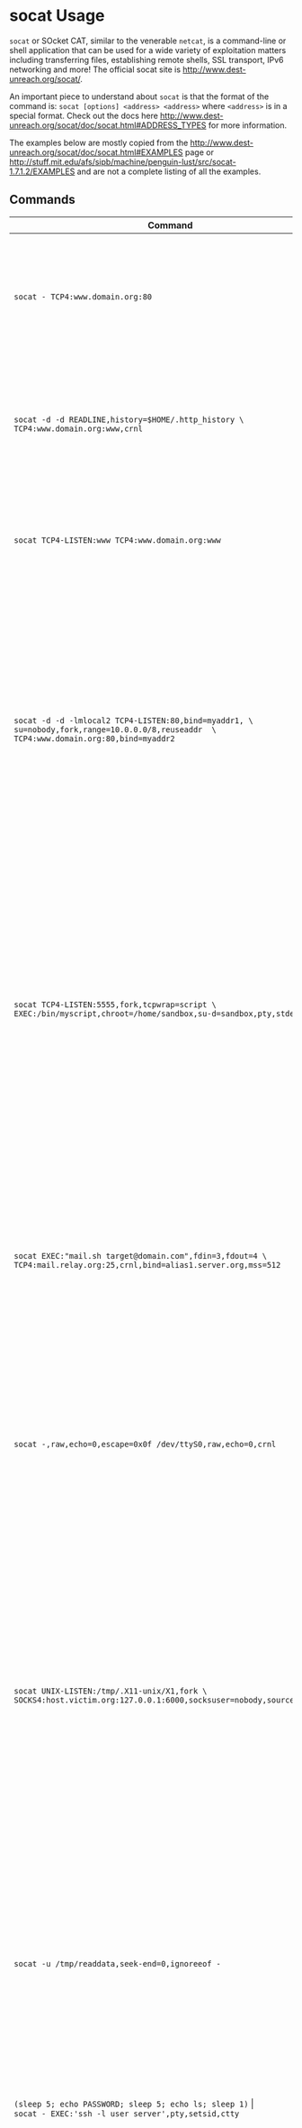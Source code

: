 # socat Usage

`socat` or SOcket CAT, similar to the venerable `netcat`, is a command-line or shell application that can be used for a wide variety of exploitation matters including transferring files, establishing remote shells, SSL transport, IPv6 networking and more! The official socat site is http://www.dest-unreach.org/socat/.

An important piece to understand about `socat` is that the format of the command is: `socat [options] <address> <address>` where `<address>` is in a special format. Check out the docs here http://www.dest-unreach.org/socat/doc/socat.html#ADDRESS_TYPES for more information. 

The examples below are mostly copied from the http://www.dest-unreach.org/socat/doc/socat.html#EXAMPLES page or http://stuff.mit.edu/afs/sipb/machine/penguin-lust/src/socat-1.7.1.2/EXAMPLES and are not a complete listing of all the examples.

## Commands
| Command  | Description / Importance |
| -------- | ------------------------ |
| `socat - TCP4:www.domain.org:80` | transfers data between STDIO (-) and a TCP4 connection to port 80 of host www.domain.org. This example results in an interactive connection similar to telnet or netcat. The stdin terminal parameters are not changed, so you may close the relay with ^D or abort it with ^C. |
| `socat -d -d READLINE,history=$HOME/.http_history \`<br>`TCP4:www.domain.org:www,crnl` | this is similar to the previous example, but you can edit the current line in a bash like manner (READLINE) and use the history file .http_history; socat prints messages about progress (-d -d). The port is specified by service name (www), and correct network line termination characters (crnl) instead of NL are used. |
| `socat TCP4-LISTEN:www TCP4:www.domain.org:www` | installs a simple TCP port forwarder. With TCP4-LISTEN it listens on local port "www" until a connection comes in, accepts it, then connects to the remote host (TCP4) and starts data transfer. It will not accept a econd connection. |
| `socat -d -d -lmlocal2 TCP4-LISTEN:80,bind=myaddr1, \`<br>`su=nobody,fork,range=10.0.0.0/8,reuseaddr  \`<br>`TCP4:www.domain.org:80,bind=myaddr2` | TCP port forwarder, each side bound to another local IP address (bind). This example handles an almost arbitrary number of parallel or consecutive connections by fork'ing a new process after each accept() . It provides a little security by su'ing to user nobody after forking; it only permits connections from the private 10 network (range); due to reuseaddr, it allows immediate restart after master process's termination, even if some child sockets are not completely shut down. With -lmlocal2, socat logs to stderr until successfully reaching the accept loop. Further logging is directed to syslog with facility local2. |
| `socat TCP4-LISTEN:5555,fork,tcpwrap=script \`<br>`EXEC:/bin/myscript,chroot=/home/sandbox,su-d=sandbox,pty,stderr` | a simple server that accepts connections (TCP4-LISTEN) and fork's a new child process for each connection; every child acts as single relay. The client must match the rules for daemon process name "script" in /etc/hosts.allow and /etc/hosts.deny, otherwise it is refused access (see "man 5 hosts_access"). For EXEC'uting the program, the child process chroot's to /home/sandbox, su's to user sandbox, and then starts the program /home/sandbox/bin/myscript. Socat and myscript communicate via a pseudo tty (pty); myscript's stderr is redirected to stdout, so its error messages are transferred via socat to the connected client. |
| `socat EXEC:"mail.sh target@domain.com",fdin=3,fdout=4 \`<br>`TCP4:mail.relay.org:25,crnl,bind=alias1.server.org,mss=512` | mail.sh is a shell script, distributed with socat, that implements a simple SMTP client. It is programmed to "speak" SMTP on its FDs 3 (in) and 4 (out). The fdin and fdout options tell socat to use these FDs for communication with the program. Because mail.sh inherits stdin and stdout while socat does not use them, the script can read a mail body from stdin. Socat makes alias1 your local source address (bind), cares for correct network line termination (crnl) and sends at most 512 data bytes per packet (mss). |
| `socat -,raw,echo=0,escape=0x0f /dev/ttyS0,raw,echo=0,crnl` | opens an interactive connection via the serial line, e.g. for talking with a modem. raw and echo set the console's and ttyS0's terminal parameters to practicable values, crnl converts to correct newline characters. escape allows to terminate the socat process with character control-O. Consider using READLINE instead of the first address. |
| `socat UNIX-LISTEN:/tmp/.X11-unix/X1,fork \`<br>`SOCKS4:host.victim.org:127.0.0.1:6000,socksuser=nobody,sourceport=20` | with UNIX-LISTEN, socat opens a listening UNIX domain socket /tmp/.X11-unix/X1. This path corresponds to local XWindow display :1 on your machine, so XWindow client connections to DISPLAY=:1 are accepted. Socat then speaks with the SOCKS4 server host.victim.org that might permit sourceport 20 based connections due to an FTP related weakness in its static IP filters. Socat pretends to be invoked by socksuser nobody, and requests to be connected to loopback port 6000 (only weak sockd configurations will allow this). So we get a connection to the victims XWindow server and, if it does not require MIT cookies or Kerberos authentication, we can start work. Please note that there can only be one connection at a time, because TCP can establish only one session with a given set of addresses and ports. |
| `socat -u /tmp/readdata,seek-end=0,ignoreeof -` | this is an example for unidirectional data transfer (-u). Socat transfers data from file /tmp/readdata (implicit address GOPEN), starting at its current end (seek-end=0 lets socat start reading at current end of file; use seek=0 or no seek option to first read the existing data) in a "tail -f" like mode (ignoreeof). The "file" might also be a listening UNIX domain socket (do not use a seek option then). | 
| `(sleep 5; echo PASSWORD; sleep 5; echo ls; sleep 1)` &#124; <br>`socat - EXEC:'ssh -l user server',pty,setsid,ctty` | EXEC'utes an ssh session to server. Uses a pty for communication between socat and ssh, makes it ssh's controlling tty (ctty), and makes this pty the owner of a new process group (setsid), so ssh accepts the password from socat. |
| `socat -u TCP4-LISTEN:3334,reuseaddr,fork \`<br>`OPEN:/tmp/in.log,creat,append` | implements a simple network based message collector. For each client connecting to port 3334, a new child process is generated (option fork). All data sent by the clients are append'ed to the file /tmp/in.log. If the file does not exist, socat creat's it. Option reuseaddr allows immediate restart of the server process. |
| `socat READLINE,noecho='[Pp]assword:' \`<br>`EXEC:'ftp ftp.server.com',pty,setsid,ctty` | wraps a command line history (READLINE) around the EXEC'uted ftp client utility. This allows editing and reuse of FTP commands for relatively comfortable browsing through the ftp directory hierarchy. The password is echoed! pty is required to have ftp issue a prompt. Nevertheless, there may occur some confusion with the password and FTP prompts. |
| `socat TCP4-LISTEN:2022,reuseaddr,fork \`<br>`PROXY:proxy:www.domain.org:22,proxyport=3128,proxyauth=user:pass` | starts a forwarder that accepts connections on port 2022, and directs them through the proxy daemon listening on port 3128 (proxyport) on host proxy, using the CONNECT method, where they are authenticated as "user" with "pass" (proxyauth). The proxy should establish connections to host www.domain.org on port 22 then. |
| `socat - SSL:server:4443,cafile=server.crt,cert=client.pem` | is an OpenSSL client that tries to establish a secure connection to an SSL server. Option cafile specifies a file that contains trust certificates: we trust the server only when it presents one of these certificates and proofs that it owns the related private key. Otherwise the connection is terminated. With cert a file containing the client certificate and the associated private key is specified. This is required in case the server wishes a client authentication; many Internet servers do not. The first address ('-') can be replaced by almost any other socat address. | 
| `socat SSL-LISTEN:4443,reuseaddr,pf=ip4,fork,\`<br>`cert=server.pem,cafile=client.crt PIPE` | is an OpenSSL server that accepts TCP connections, presents the certificate from the file server.pem and forces the client to present a certificate that is verified against cafile.crt. The second address ('PIPE') can be replaced by almost any other socat address. For instructions on generating and distributing OpenSSL keys and certificates see the additional socat docu socat-openssl.txt. |
| `socat tcp-l:7777,reuseaddr,fork system:'filan -i 0 -s >&2',nofork` | listens for incoming TCP connections on port 7777. For each accepted connection, invokes a shell. This shell has its stdin and stdout directly connected to the TCP socket (nofork). The shell starts filan and lets it print the socket addresses to stderr (your terminal window). |
| `socat - tcp:www.blackhat.org:31337,readbytes=1000` | connects to an unknown service and prevents being flooded. |
| `socat TCP:host2:4443 TUN:192.168.255.1/24,up` | establishes one side of a virtual (but not private!) network with host2 where a similar process might run, with UDP-L and tun address 192.168.255.2. They can reach each other using the addresses 192.168.255.1 and 192.168.255.2. Note that streaming eg. via TCP or SSL does not guarantee to retain packet boundaries and may thus cause packet loss. |
| `socat TCP-LISTEN:80,reuseaddr,fork,su=nobody \`<br>`TCP:www.dmz.mydomain.org:80` | relay TCP port 80 from everywhere (internet, intranet, dmz) through your firewall to your DMZ webserver (like plug-gw) listen on port 80; whenever a connection is made, fork a new process (parent process keeps accepting connections), su to nobody, and connect to  www.dmz.mydomain.org on port 80. attention: this is a substitute for a reverse proxy without providing application level security. |
| `socat -lm -d -d TCP-LISTEN:25,bind=fw.dmz.mydomain.org, \`<br>`fork,su=nobody,range=smtp.dmz.mydomain.org/32 \`<br>`TCP:smtp.intra.mydomain.org:25` | relay mail from your DMZ server through your firewall. accept connections only on dmz interface and allow connections only from smtp.dmz.mydomain.org. the advantages over plug-gw and other relays are: * you can bind to an IP address (even an alias), therefore enhance security * in your OS you can create several IP aliases and bind another socat daemon to each, making several application servers addressable * lots of options, like switching user, chroot, IP performance tuning * no need for inetd. |